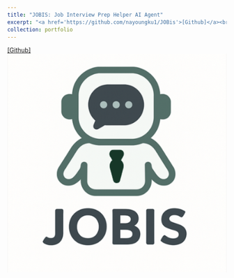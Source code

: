 ```yaml
---
title: "JOBIS: Job Interview Prep Helper AI Agent"
excerpt: "<a href='https://github.com/nayoungku1/JOBis'>[Github]</a><br/>"
collection: portfolio
---
```


<a href='https://github.com/nayoungku1/JOBis'>[Github]</a>
<img src='/images/jobis.png'>
